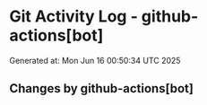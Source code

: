 # Git Activity Log - github-actions[bot]
Generated at: Mon Jun 16 00:50:34 UTC 2025
## Changes by github-actions[bot]
```diff
```
